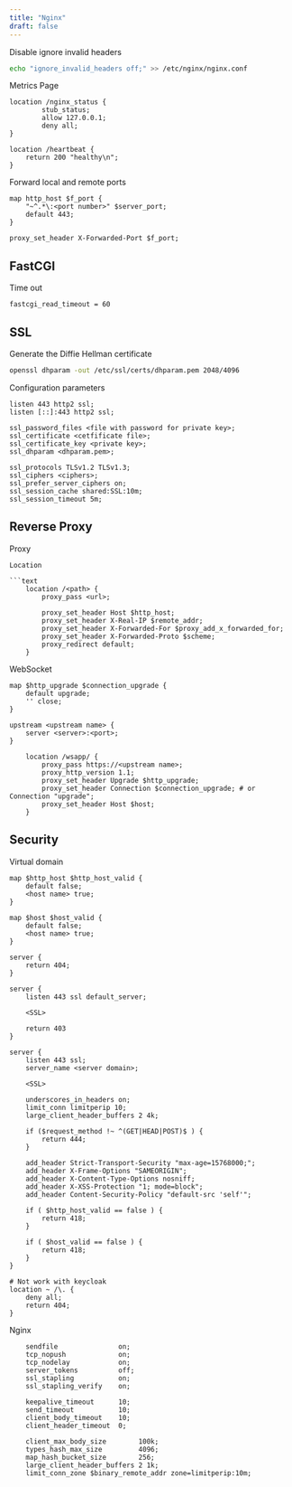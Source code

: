 ```yaml
---
title: "Nginx"
draft: false
---
```


Disable ignore invalid headers

```bash
echo "ignore_invalid_headers off;" >> /etc/nginx/nginx.conf
```

Metrics Page

```text
location /nginx_status {
        stub_status;
        allow 127.0.0.1;
        deny all;
}

location /heartbeat {
    return 200 "healthy\n";
}
```

Forward local and remote ports

```text
map http_host $f_port {
    "~^.*\:<port number>" $server_port;
    default 443;
}

proxy_set_header X-Forwarded-Port $f_port;
```

## FastCGI

Time out

```text
fastcgi_read_timeout = 60
```

## SSL

Generate the Diffie Hellman certificate

```bash
openssl dhparam -out /etc/ssl/certs/dhparam.pem 2048/4096
```

Configuration parameters

```text
listen 443 http2 ssl;
listen [::]:443 http2 ssl;

ssl_password_files <file with password for private key>;
ssl_certificate <cetfificate file>;
ssl_certificate_key <private key>;
ssl_dhparam <dhparam.pem>;

ssl_protocols TLSv1.2 TLSv1.3;
ssl_ciphers <ciphers>;
ssl_prefer_server_ciphers on;
ssl_session_cache shared:SSL:10m;
ssl_session_timeout 5m;
```

## Reverse Proxy

Proxy

```text
Location

```text
    location /<path> {
        proxy_pass <url>;

        proxy_set_header Host $http_host;
        proxy_set_header X-Real-IP $remote_addr;
        proxy_set_header X-Forwarded-For $proxy_add_x_forwarded_for;
        proxy_set_header X-Forwarded-Proto $scheme;
        proxy_redirect default;
    }
```

WebSocket

```text
map $http_upgrade $connection_upgrade {
    default upgrade;
    '' close;
}

upstream <upstream name> {
    server <server>:<port>;
}

    location /wsapp/ {
        proxy_pass https://<upstream name>;
        proxy_http_version 1.1;
        proxy_set_header Upgrade $http_upgrade;
        proxy_set_header Connection $connection_upgrade; # or Connection "upgrade";
        proxy_set_header Host $host;
    }
```

## Security

Virtual domain

```text
map $http_host $http_host_valid {
    default false;
    <host name> true;
}

map $host $host_valid {
    default false;
    <host name> true;
}

server {
    return 404;
}

server {
    listen 443 ssl default_server;
    
    <SSL>

    return 403
}

server {
    listen 443 ssl;
    server_name <server domain>;

    <SSL>

    underscores_in_headers on;
    limit_conn limitperip 10;
    large_client_header_buffers 2 4k;

    if ($request_method !~ ^(GET|HEAD|POST)$ ) {
        return 444;
    }

    add_header Strict-Transport-Security "max-age=15768000;";
    add_header X-Frame-Options "SAMEORIGIN";
    add_header X-Content-Type-Options nosniff;
    add_header X-XSS-Protection "1; mode=block";
    add_header Content-Security-Policy "default-src 'self'";

    if ( $http_host_valid == false ) {
        return 418;
    }

    if ( $host_valid == false ) {
        return 418;
    }
}

# Not work with keycloak
location ~ /\. {
    deny all;
    return 404;
}
```

Nginx

```text
    sendfile               on;
    tcp_nopush             on;
    tcp_nodelay            on;
    server_tokens          off;
    ssl_stapling           on;
    ssl_stapling_verify    on;

    keepalive_timeout      10;
    send_timeout           10;
    client_body_timeout    10;
    client_header_timeout  0;

    client_max_body_size        100k;
    types_hash_max_size         4096;
    map_hash_bucket_size        256;
    large_client_header_buffers 2 1k;
    limit_conn_zone $binary_remote_addr zone=limitperip:10m;
```
